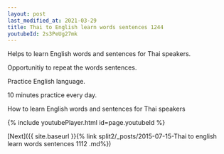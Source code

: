 ```yaml
---
layout: post
last_modified_at: 2021-03-29
title: Thai to English learn words sentences 1244 
youtubeId: 2s3PeUg27mk
---
```

 
 
Helps to learn English words and sentences for Thai speakers.

Opportunitiy to repeat the words sentences. 

Practice English language. 
 
10 minutes practice every day. 
 
How to learn English words and sentences for Thai speakers 
 
{% include youtubePlayer.html id=page.youtubeId %}
 
 
[Next]({{ site.baseurl }}{% link  split2/_posts/2015-07-15-Thai to english learn words sentences 1112 .md%})
 
